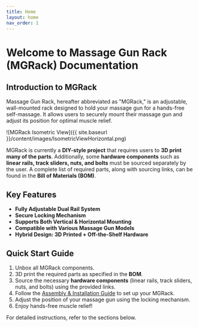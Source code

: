 ```yaml
---
title: Home
layout: home
nav_order: 1
---
```


# Welcome to Massage Gun Rack (MGRack) Documentation

## Introduction to MGRack
Massage Gun Rack, hereafter abbreviated as "MGRack," is an adjustable, wall-mounted rack designed to hold your massage gun for a hands-free self-massage. It allows users to securely mount their massage gun and adjust its position for optimal muscle relief.

![MGRack Isometric View]({{ site.baseurl }}/content/images/IsometricViewHorizontal.png)

MGRack is currently a **DIY-style project** that requires users to **3D print many of the parts**. Additionally, some **hardware components** such as **linear rails, track sliders, nuts, and bolts** must be sourced separately by the user. A complete list of required parts, along with sourcing links, can be found in the **Bill of Materials (BOM)**.

## Key Features
- **Fully Adjustable Dual Rail System**
- **Secure Locking Mechanism**
- **Supports Both Vertical & Horizontal Mounting**
- **Compatible with Various Massage Gun Models**
- **Hybrid Design: 3D Printed + Off-the-Shelf Hardware**

## Quick Start Guide
1. Unbox all MGRack components.
2. 3D print the required parts as specified in the **BOM**.
3. Source the necessary **hardware components** (linear rails, track sliders, nuts, and bolts) using the provided links.
4. Follow the [Assembly & Installation Guide](assembly.md) to set up your MGRack.
5. Adjust the position of your massage gun using the locking mechanism.
6. Enjoy hands-free muscle relief!

For detailed instructions, refer to the sections below.
